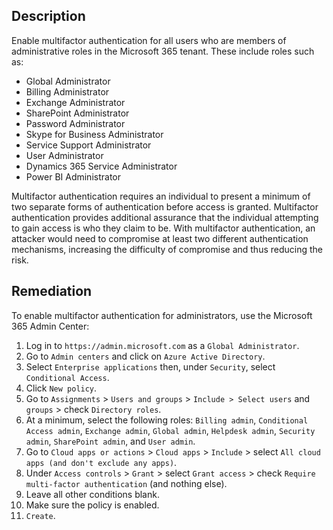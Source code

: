## Description

Enable multifactor authentication for all users who are members of administrative roles in the Microsoft 365 tenant. These include roles such as:

- Global Administrator
- Billing Administrator
- Exchange Administrator
- SharePoint Administrator
- Password Administrator
- Skype for Business Administrator
- Service Support Administrator
- User Administrator
- Dynamics 365 Service Administrator
- Power BI Administrator

Multifactor authentication requires an individual to present a minimum of two separate forms of authentication before access is granted. Multifactor authentication provides additional assurance that the individual attempting to gain access is who they claim to be. With multifactor authentication, an attacker would need to compromise at least two different authentication mechanisms, increasing the difficulty of compromise and thus reducing the risk.

## Remediation

To enable multifactor authentication for administrators, use the Microsoft 365 Admin Center:

1. Log in to `https://admin.microsoft.com` as a `Global Administrator`.
2. Go to `Admin centers` and click on `Azure Active Directory`.
3. Select `Enterprise applications` then, under `Security`, select `Conditional Access`.
4. Click `New policy`.
5. Go to `Assignments` > `Users and groups` > `Include > Select users` and `groups` > check `Directory roles`.
6. At a minimum, select the following roles: `Billing admin`, `Conditional Access admin`, `Exchange admin`, `Global admin`, `Helpdesk admin`, `Security admin`, `SharePoint admin`, and `User admin`.
7. Go to `Cloud apps or actions` > `Cloud apps` > `Include` > select `All cloud apps (and don't exclude any apps)`.
8. Under `Access controls` > `Grant` > select `Grant access` > check `Require multi-factor authentication` (and nothing else).
9. Leave all other conditions blank.
10. Make sure the policy is enabled.
11. `Create`.